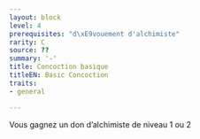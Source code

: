 ```yaml
---
layout: block
level: 4
prerequisites: "d\xE9vouement d'alchimiste"
rarity: C
source: ??
summary: '-'
title: Concoction basique
titleEN: Basic Concoction
traits:
- general

---
```


<p>Vous gagnez un don d’alchimiste de niveau 1 ou 2</p>